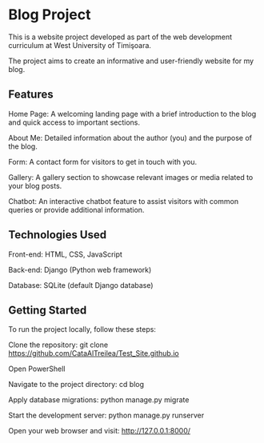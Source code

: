 # Blog Project

This is a website project developed as part of the web development curriculum at West University of Timişoara. 

The project aims to create an informative and user-friendly website for my blog.

## Features

Home Page: A welcoming landing page with a brief introduction to the blog and quick access to important sections.

About Me: Detailed information about the author (you) and the purpose of the blog.

Form: A contact form for visitors to get in touch with you.

Gallery: A gallery section to showcase relevant images or media related to your blog posts.

Chatbot: An interactive chatbot feature to assist visitors with common queries or provide additional information.

## Technologies Used

Front-end: HTML, CSS, JavaScript

Back-end: Django (Python web framework)

Database: SQLite (default Django database)

## Getting Started

To run the project locally, follow these steps:

Clone the repository: git clone https://github.com/CataAlTreilea/Test_Site.github.io

Open PowerShell 

Navigate to the project directory: cd blog

Apply database migrations: python manage.py migrate

Start the development server: python manage.py runserver

Open your web browser and visit: http://127.0.0.1:8000/

